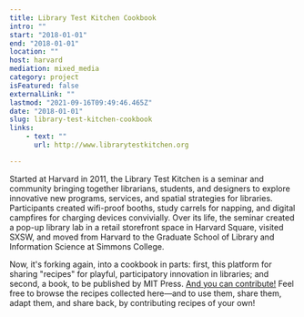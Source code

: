 ```yaml
---
title: Library Test Kitchen Cookbook
intro: ""
start: "2018-01-01"
end: "2018-01-01"
location: ""
host: harvard
mediation: mixed_media
category: project
isFeatured: false
externalLink: ""
lastmod: "2021-09-16T09:49:46.465Z"
date: "2018-01-01"
slug: library-test-kitchen-cookbook
links:
    - text: ""
      url: http://www.librarytestkitchen.org

---
```

Started at Harvard in 2011, the Library Test Kitchen is a seminar and community bringing together librarians, students, and designers to explore innovative new programs, services, and spatial strategies for libraries. Participants created wifi-proof booths, study carrels for napping, and digital campfires for charging devices convivially. Over its life, the seminar created a pop-up library lab in a retail storefront space in Harvard Square, visited SXSW, and moved from Harvard to the Graduate School of Library and Information Science at Simmons College. 

Now, it's forking again, into a cookbook in parts: first, this platform for sharing "recipes" for playful, participatory innovation in libraries; and second, a book, to be published by MIT Press. <a href="http://www.librarytestkitchen.org">And you can contribute!</a> Feel free to browse the recipes collected here—and to use them, share them, adapt them, and share back, by contributing recipes of your own!